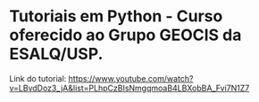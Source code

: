 # Tutoriais em Python - Curso oferecido ao Grupo GEOCIS da ESALQ/USP.
Link do tutorial: https://www.youtube.com/watch?v=LBvdDoz3_jA&list=PLhpCzBIsNmgqmoaB4LBXobBA_Fvi7N1Z7
